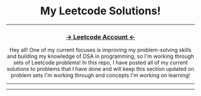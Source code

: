 <h1 align='center'>My Leetcode Solutions!</h1>

---

<h3 align='center'><a href='https://leetcode.com/u/CodeOmnister/'> -> Leetcode Account <- </a></h3>

<p align='center'>Hey all! One of my current focuses is improving my problem-solving skills and building my knowledge of DSA in programming, so I'm working through sets of Leetcode problems! In this repo, I have posted all of my current solutions to problems that I have done and will keep this section updated on problem sets I'm working through and concepts I'm working on learning!</p>

---



---
